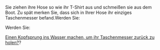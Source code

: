 Sie ziehen ihre Hose so wie ihr T-Shirt aus und schmeißen sie aus dem Boot.
Zu spät merken Sie, dass sich in Ihrer Hose ihr einziges Taschenmesser befand.Werden Sie:

Werden Sie:

[Einen Kopfsprung ins Wasser machen, um ihr Taschenmesser zurück zu holen?](../Kopfsprung/Kopfsprung.md)?
